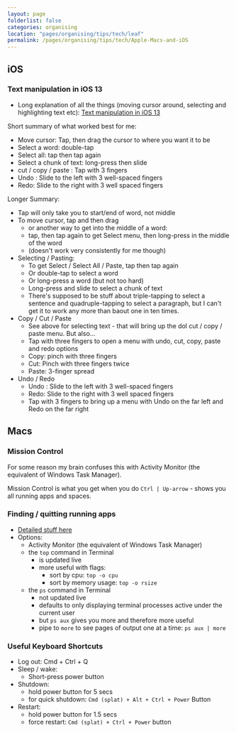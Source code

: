 ```yaml
---
layout: page
folderlist: false
categories: organising 
location: "pages/organising/tips/tech/leaf"
permalink: /pages/organising/tips/tech/Apple-Macs-and-iOS
---
```


## iOS

### Text manipulation in iOS 13

- Long explanation of all the things (moving cursor around, selecting and highlighting text etc): [Text manipulation in iOS 13](https://ios.gadgethacks.com/how-to/ios-13-changes-way-you-navigate-edit-text-heres-place-cursor-make-selections-perform-edits-more-0203292/) 

Short summary of what worked best for me:

- Move cursor: Tap, then drag the cursor to where you want it to be
- Select a word: double-tap
- Select all: tap then tap again
- Select a chunk of text: long-press then slide
- cut / copy / paste : Tap with 3 fingers
- Undo : Slide to the left with 3 well-spaced fingers
- Redo: Slide to the right with 3 well spaced fingers

Longer Summary:

- Tap will only take you to start/end of word, not middle
- To move cursor, tap and then drag
    - or another way to get into the middle of a word:
    - tap, then tap again to get Select menu, then long-press in the middle of the word
    - (doesn't work very consistently for me though)
- Selecting / Pasting: 
    - To get Select / Select All / Paste, tap then tap again
    - Or double-tap to select a word
    - Or long-press a word (but not too hard)
    - Long-press and slide to select a chunk of text
    - There's supposed to be stuff about triple-tapping to select a sentence and quadruple-tapping to select a paragraph, but I can't get it to work any more than baout one in ten times.
- Copy / Cut / Paste
    - See above for selecting text - that will bring up the dol cut / copy / paste menu. But also...
    - Tap with three fingers to open a menu with undo, cut, copy, paste and redo options
    - Copy: pinch with three fingers
    - Cut: Pinch with three fingers twice
    - Paste: 3-finger spread
- Undo / Redo
    - Undo : Slide to the left with 3 well-spaced fingers
    - Redo: Slide to the right with 3 well spaced fingers
    - Tap with 3 fingers to bring up a menu with Undo on the far left and Redo on the far right


## Macs

### Mission Control

For some reason my brain confuses this with Activity Monitor (the equivalent of Windows Task Manager).

Mission Control is what you get when you do `Ctrl | Up-arrow` - shows you all running apps and spaces.

### Finding / quitting running apps 

- [Detailed stuff here](http://osxdaily.com/2013/05/17/see-all-running-apps-mac-os-x/)
- Options:
    - Activity Monitor (the equivalent of Windows Task Manager)
    - the `top` command in Terminal
        - is updated live
        - more useful with flags:
            - sort by cpu: `top -o cpu`
            - sort by memory usage: `top -o rsize`
    - the `ps` command in Terminal
        - not updated live
        - defaults to only displaying terminal processes active under the current user
        - but `ps aux` gives you more and therefore more useful
        - pipe to `more` to see pages of output one at a time: `ps aux | more`

### Useful Keyboard Shortcuts

- Log out: Cmd + Ctrl + Q
- Sleep / wake:
    - Short-press power button
- Shutdown: 
    - hold power button for 5 secs
    - for quick shutdown: `Cmd (splat) + Alt + Ctrl + Power` Button
- Restart:
    - hold power button for 1.5 secs
    - force restart: `Cmd (splat) + Ctrl + Power` button